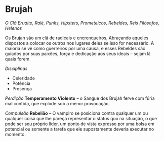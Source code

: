 # Brujah
*O Clã Erudito, Ralé, Punks, Hipsters, Prometeicos, Rebeldes, Reis Filósofos, Helenos*

Os Brujah são um clã de radicais e encrenqueiros, Abraçando aqueles dispostos a colocar os outros nos lugares deles se isso for necessário. A maioria se vê como guerreiros por uma causa, e esses Rebeldes são guiados por suas paixões, força e dedicação aos seus ideais – sejam lá quais forem.

*Disciplinas*
- Celeridade
- Potência
- Presença

*Perdição*
**Temperamento Violento** – o Sangue dos Brujah ferve com fúria mal contida, que explode sob a menor provocação.

*Compulsão*
**Rebelião** – O vampiro se posiciona contra qualquer um ou qualquer coisa que lhe pareça representar o status quo na situação, o que pode ser seu próprio líder, um ponto de vista expresso por uma bolsa em potencial ou somente a tarefa que ele supostamente deveria executar no momento.
